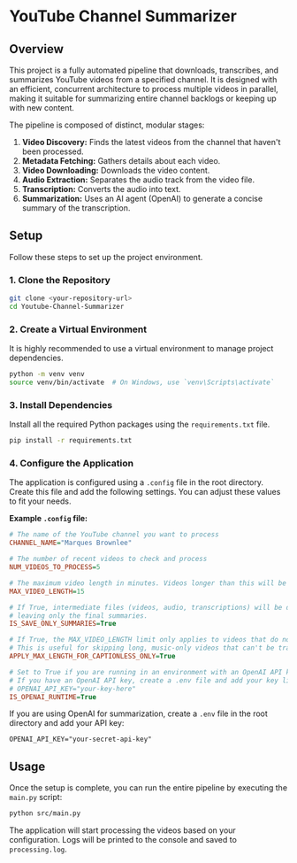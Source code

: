 # YouTube Channel Summarizer

## Overview

This project is a fully automated pipeline that downloads, transcribes, and summarizes YouTube videos from a specified channel. It is designed with an efficient, concurrent architecture to process multiple videos in parallel, making it suitable for summarizing entire channel backlogs or keeping up with new content.

The pipeline is composed of distinct, modular stages:
1.  **Video Discovery:** Finds the latest videos from the channel that haven't been processed.
2.  **Metadata Fetching:** Gathers details about each video.
3.  **Video Downloading:** Downloads the video content.
4.  **Audio Extraction:** Separates the audio track from the video file.
5.  **Transcription:** Converts the audio into text.
6.  **Summarization:** Uses an AI agent (OpenAI) to generate a concise summary of the transcription.

## Setup

Follow these steps to set up the project environment.

### 1. Clone the Repository
```bash
git clone <your-repository-url>
cd Youtube-Channel-Summarizer
```

### 2. Create a Virtual Environment
It is highly recommended to use a virtual environment to manage project dependencies.
```bash
python -m venv venv
source venv/bin/activate  # On Windows, use `venv\Scripts\activate`
```

### 3. Install Dependencies
Install all the required Python packages using the `requirements.txt` file.
```bash
pip install -r requirements.txt
```

### 4. Configure the Application
The application is configured using a `.config` file in the root directory. Create this file and add the following settings. You can adjust these values to fit your needs.

**Example `.config` file:**
```ini
# The name of the YouTube channel you want to process
CHANNEL_NAME="Marques Brownlee"

# The number of recent videos to check and process
NUM_VIDEOS_TO_PROCESS=5

# The maximum video length in minutes. Videos longer than this will be skipped.
MAX_VIDEO_LENGTH=15

# If True, intermediate files (videos, audio, transcriptions) will be deleted after processing,
# leaving only the final summaries.
IS_SAVE_ONLY_SUMMARIES=True

# If True, the MAX_VIDEO_LENGTH limit only applies to videos that do not have captions.
# This is useful for skipping long, music-only videos that can't be transcribed.
APPLY_MAX_LENGTH_FOR_CAPTIONLESS_ONLY=True

# Set to True if you are running in an environment with an OpenAI API key.
# If you have an OpenAI API key, create a .env file and add your key like this:
# OPENAI_API_KEY="your-key-here"
IS_OPENAI_RUNTIME=True
```

If you are using OpenAI for summarization, create a `.env` file in the root directory and add your API key:
```
OPENAI_API_KEY="your-secret-api-key"
```

## Usage

Once the setup is complete, you can run the entire pipeline by executing the `main.py` script:

```bash
python src/main.py
```

The application will start processing the videos based on your configuration. Logs will be printed to the console and saved to `processing.log`.
